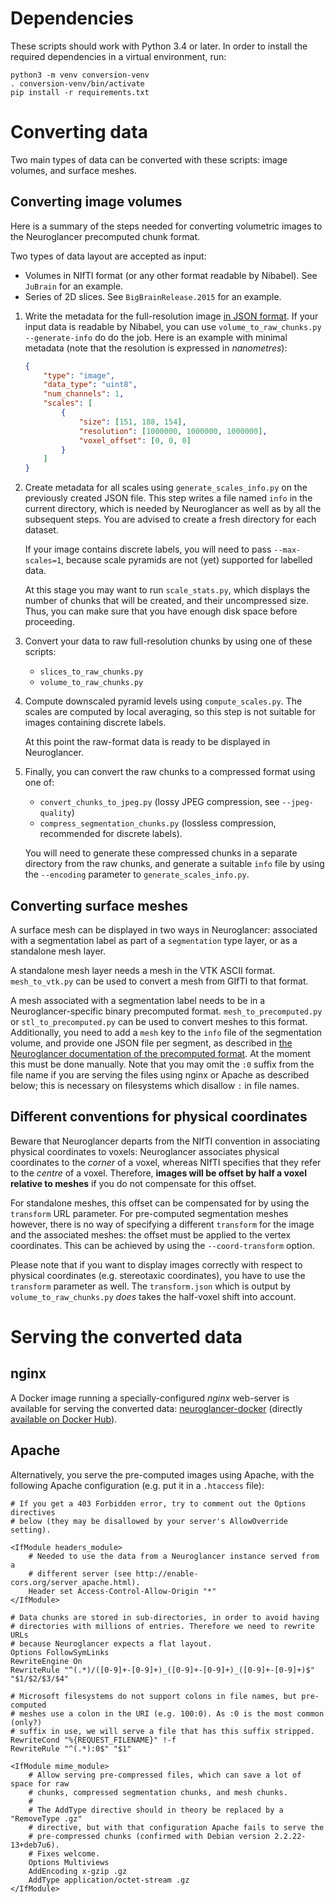 Dependencies
============

These scripts should work with Python 3.4 or later. In order to install the
required dependencies in a virtual environment, run:
```Shell
python3 -m venv conversion-venv
. conversion-venv/bin/activate
pip install -r requirements.txt
```


Converting data
===============

Two main types of data can be converted with these scripts: image volumes, and
surface meshes.

Converting image volumes
------------------------

Here is a summary of the steps needed for converting volumetric images to the
Neuroglancer precomputed chunk format.

Two types of data layout are accepted as input:
- Volumes in NIfTI format (or any other format readable by Nibabel). See
  `JuBrain` for an example.
- Series of 2D slices. See `BigBrainRelease.2015` for an example.

1. Write the metadata for the full-resolution image [in JSON
   format](https://github.com/google/neuroglancer/blob/master/src/neuroglancer/datasource/precomputed/README.md).
   If your input data is readable by Nibabel, you can use
   `volume_to_raw_chunks.py --generate-info` do do the job. Here is an example
   with minimal metadata (note that the resolution is expressed in
   *nanometres*):

   ```JSON
   {
       "type": "image",
       "data_type": "uint8",
       "num_channels": 1,
       "scales": [
           {
               "size": [151, 188, 154],
               "resolution": [1000000, 1000000, 1000000],
               "voxel_offset": [0, 0, 0]
           }
       ]
   }
   ```

2. Create metadata for all scales using `generate_scales_info.py` on the
   previously created JSON file. This step writes a file named `info` in the
   current directory, which is needed by Neuroglancer as well as by all the
   subsequent steps. You are advised to create a fresh directory for each
   dataset.

   If your image contains discrete labels, you will need to pass
   `--max-scales=1`, because scale pyramids are not (yet) supported for
   labelled data.

   At this stage you may want to run `scale_stats.py`, which displays the
   number of chunks that will be created, and their uncompressed size. Thus,
   you can make sure that you have enough disk space before proceeding.

3. Convert your data to raw full-resolution chunks by using one of these
   scripts:
   - `slices_to_raw_chunks.py`
   - `volume_to_raw_chunks.py`

4. Compute downscaled pyramid levels using `compute_scales.py`. The scales are
   computed by local averaging, so this step is not suitable for images
   containing discrete labels.

   At this point the raw-format data is ready to be displayed in Neuroglancer.

5. Finally, you can convert the raw chunks to a compressed format using one of:
   - `convert_chunks_to_jpeg.py` (lossy JPEG compression, see `--jpeg-quality`)
   - `compress_segmentation_chunks.py` (lossless compression, recommended for
      discrete labels).

   You will need to generate these compressed chunks in a separate directory
   from the raw chunks, and generate a suitable `info` file by using the
   `--encoding` parameter to `generate_scales_info.py`.


Converting surface meshes
-------------------------

A surface mesh can be displayed in two ways in Neuroglancer: associated with a
segmentation label as part of a `segmentation` type layer, or as a standalone
mesh layer.

A standalone mesh layer needs a mesh in the VTK ASCII format. `mesh_to_vtk.py`
can be used to convert a mesh from GIfTI to that format.

A mesh associated with a segmentation label needs to be in a
Neuroglancer-specific binary precomputed format. `mesh_to_precomputed.py` or
`stl_to_precomputed.py` can be used to convert meshes to this format.
Additionally, you need to add a `mesh` key to the `info` file of the
segmentation volume, and provide one JSON file per segment, as described in
[the Neuroglancer documentation of the precomputed
format](https://github.com/google/neuroglancer/blob/master/src/neuroglancer/datasource/precomputed/README.md).
At the moment this must be done manually. Note that you may omit the `:0`
suffix from the file name if you are serving the files using nginx or Apache as
described below; this is necessary on filesystems which disallow `:` in file
names.


Different conventions for physical coordinates
----------------------------------------------

Beware that Neuroglancer departs from the NIfTI convention in associating
physical coordinates to voxels: Neuroglancer associates physical coordinates to
the *corner* of a voxel, whereas NIfTI specifies that they refer to the
*centre* of a voxel. Therefore, **images will be offset by half a voxel
relative to meshes** if you do not compensate for this offset.

For standalone meshes, this offset can be compensated for by using the
`transform` URL parameter. For pre-computed segmentation meshes however, there
is no way of specifying a different `transform` for the image and the
associated meshes: the offset must be applied to the vertex coordinates. This
can be achieved by using the `--coord-transform` option.

Please note that if you want to display images correctly with respect to
physical coordinates (e.g. stereotaxic coordinates), you have to use the
`transform` parameter as well. The `transform.json` which is output by
`volume_to_raw_chunks.py` *does* takes the half-voxel shift into account.


Serving the converted data
==========================

nginx
-----

A Docker image running a specially-configured *nginx* web-server is available
for serving the converted data:
[neuroglancer-docker](https://github.com/HumanBrainProject/neuroglancer-docker)
(directly
[available on Docker Hub](https://hub.docker.com/r/ylep/neuroglancer/)).


Apache
------

Alternatively, you serve the pre-computed images using Apache, with the
following Apache configuration (e.g. put it in a ``.htaccess`` file):

```ApacheConf
# If you get a 403 Forbidden error, try to comment out the Options directives
# below (they may be disallowed by your server's AllowOverride setting).

<IfModule headers_module>
    # Needed to use the data from a Neuroglancer instance served from a
    # different server (see http://enable-cors.org/server_apache.html).
    Header set Access-Control-Allow-Origin "*"
</IfModule>

# Data chunks are stored in sub-directories, in order to avoid having
# directories with millions of entries. Therefore we need to rewrite URLs
# because Neuroglancer expects a flat layout.
Options FollowSymLinks
RewriteEngine On
RewriteRule "^(.*)/([0-9]+-[0-9]+)_([0-9]+-[0-9]+)_([0-9]+-[0-9]+)$" "$1/$2/$3/$4"

# Microsoft filesystems do not support colons in file names, but pre-computed
# meshes use a colon in the URI (e.g. 100:0). As :0 is the most common (only?)
# suffix in use, we will serve a file that has this suffix stripped.
RewriteCond "%{REQUEST_FILENAME}" !-f
RewriteRule "^(.*):0$" "$1"

<IfModule mime_module>
    # Allow serving pre-compressed files, which can save a lot of space for raw
    # chunks, compressed segmentation chunks, and mesh chunks.
    #
    # The AddType directive should in theory be replaced by a "RemoveType .gz"
    # directive, but with that configuration Apache fails to serve the
    # pre-compressed chunks (confirmed with Debian version 2.2.22-13+deb7u6).
    # Fixes welcome.
    Options Multiviews
    AddEncoding x-gzip .gz
    AddType application/octet-stream .gz
</IfModule>
```
